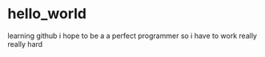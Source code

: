 # hello_world
learning github
i hope to be a a perfect programmer so i have to work really really hard
